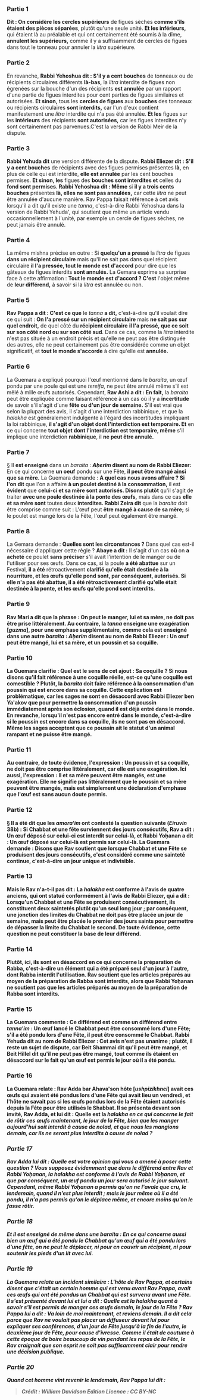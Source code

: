 
### Partie 1
<b>Dit : On considère les cercles supérieurs</b> de figues sèches <b>comme s'ils étaient des pièces séparées</b>, plutôt qu'une seule unité. <b>Et les inférieurs,</b> qui étaient là au préalable et qui ont certainement été soumis à la dîme, <b>annulent les supérieurs,</b> comme il y a suffisamment de cercles de figues dans tout le tonneau pour annuler la <i>litra</i> supérieure.

### Partie 2
En revanche, <b>Rabbi Yehoshua dit : S'il y a cent bouches</b> de tonneaux ou de récipients circulaires différents <b>là-bas,</b> la <i>litra</i> interdite de figues non égrenées sur la bouche d'un des récipients <b>est annulée</b> par un rapport d'une partie de figues interdites pour cent parties de figues similaires et autorisées. <b>Et sinon,</b> tous les <b>cercles de figues</b> aux <b>bouches</b> des tonneaux ou récipients circulaires <b>sont interdits,</b> car l'un d'eux contient manifestement une <i>litra</i> interdite qui n'a pas été annulée. <b>Et les</b> figues sur les <b>intérieurs</b> des récipients <b>sont autorisées,</b> car les figues interdites n'y sont certainement pas parvenues.C'est la version de Rabbi Meir de la dispute.

### Partie 3
<b>Rabbi Yehuda dit</b> une version différente de la dispute. <b>Rabbi Eliezer dit : S'il y a cent bouches</b> de récipients avec des figues permises présentes <b>là,</b> en plus de celle qui est interdite, <b>elle est annulée</b> par les cent bouches permises. <b>Et sinon, les</b> figues des <b>bouches sont interdites et</b> celles du <b>fond sont permises. Rabbi Yehoshua dit : Même</b> si <b>il y a trois cents bouches</b> présentes <b>là, elles ne sont pas annulées,</b> car cette <i>litra</i> ne peut être annulée d'aucune manière. Rav Pappa faisait référence à cet avis lorsqu'il a dit qu'il existe une <i>tanna</i>, c'est-à-dire Rabbi Yehoshua dans la version de Rabbi Yehuda', qui soutient que même un article vendu occasionnellement à l'unité, par exemple un cercle de figues sèches, ne peut jamais être annulé.

### Partie 4
La même mishna précise en outre : Si <b>quelqu'un a pressé</b> la <i>litra</i> de figues <b>dans un récipient circulaire</b> mais qu'il ne sait pas dans quel récipient circulaire</b> <b>il l'a pressée, tout le monde est d'accord</b> pour dire que les gâteaux de figues interdits <b>sont annulés.</b> La Gemara exprime sa surprise face à cette affirmation : <b>Tout le monde est d'accord ? C'est</b> l'objet même de <b>leur différend,</b> à savoir si la <i>litra</i> est annulée ou non.

### Partie 5
<b>Rav Pappa a dit : C'est ce que</b> le <i>tanna</i> <b>a dit,</b> c'est-à-dire qu'il voulait dire ce qui suit : <b>On l'a pressé sur un récipient circulaire</b> mais <b>ne sait pas sur quel endroit,</b> de quel côté du <b>récipient circulaire</b> <b>il l'a pressé, que ce soit sur son côté nord ou sur son côté sud</b>. Dans ce cas, comme la <i>litra</i> interdite n'est pas située à un endroit précis et qu'elle ne peut pas être distinguée des autres, elle ne peut certainement pas être considérée comme un objet significatif, et <b>tout le monde s'accorde</b> à dire qu'elle est <b>annulée.</b>

### Partie 6
La Guemara a expliqué pourquoi l'œuf mentionné dans le <i>baraita</i>, un œuf pondu par une poule qui est une <i>tereifa</i>, ne peut être annulé même s'il est mêlé à mille œufs autorisés. Cependant, <b>Rav Ashi a dit : En fait,</b> la <i>baraita</i> peut être expliquée comme faisant référence à un cas où il y a <b>incertitude</b> de savoir s'il s'agit d'une <b>fête ou d'un jour de semaine.</b> S'il est vrai que selon la plupart des avis, il s'agit d'une interdiction rabbinique, et que la <i>halakha</i> est généralement indulgente à l'égard des incertitudes impliquant la loi rabbinique, <b>il s'agit d'un objet dont l'interdiction est temporaire. Et</b> en ce qui concerne <b>tout objet dont l'interdiction est temporaire, même</b> s'il implique une interdiction <b>rabbinique</b>, il <b>ne peut être annulé.</b>

### Partie 7
§ Il <b>est enseigné</b> dans un <i>baraita</i> : <b><i>Aḥerim</i> disent au nom de Rabbi Eliezer:</b> En ce qui concerne <b>un oeuf</b> pondu sur une Fête, <b>il peut être mangé ainsi que sa mère.</b> La Guemara demande : <b>A quel cas</b> <b>nous avons affaire ? Si l'on dit</b> que l'on a affaire <b>à un poulet destiné à la consommation,</b> il est <b>évident</b> que <b>celui-ci et sa mère sont autorisés. Disons plutôt</b> qu'il s'agit de traiter <b>avec une poule destinée à la ponte des œufs,</b> mais dans ce cas <b>elle et sa mère sont</b> toutes deux <b>interdites. Rabbi Zeira dit</b> que la <i>baraita</i> doit être comprise comme suit : L'œuf peut <b>être mangé à cause de sa mère;</b> si le poulet est mangé lors de la Fête, l'œuf peut également être mangé.

### Partie 8
La Gemara demande : <b>Quelles sont les circonstances ?</b> Dans quel cas est-il nécessaire d'appliquer cette règle ? <b>Abaye a dit :</b> Il s'agit d'un cas <b>où</b> on <b>a acheté</b> ce poulet <b>sans préciser</b> s'il avait l'intention de le manger ou de l'utiliser pour ses œufs. Dans ce cas, si la poule <b>a été abattue</b> sur un Festival, <b>il a été</b> rétroactivement <b>clarifié qu'elle était <b>destinée à la nourriture,</b> et les œufs qu'elle pond sont, par conséquent, autorisés. Si elle n'a <b>pas été abattue, il a été</b> rétroactivement <b>clarifié qu'elle</b> était <b>destinée à la ponte,</b> et les œufs qu'elle pond sont interdits.

### Partie 9
<b>Rav Mari a dit</b> que la phrase : On peut le manger, lui et sa mère, ne doit pas être prise littéralement. Au contraire, la <i>tanna</i> <b>enseigne une exagération [<i>guzma</i>],</b> pour une emphase supplémentaire, <b>comme cela est enseigné</b> dans une autre <i>baraita</i> : <b><i>Aḥerim</i> disent au nom de Rabbi Eliezer : Un œuf</b> peut <b>être mangé, lui et sa mère, et un poussin et sa coquille.</b>

### Partie 10
La Guemara clarifie : <b>Quel est</b> le sens de cet ajout : <b>Sa coquille ? Si nous disons</b> qu'il fait référence à <b>une coquille réelle,</b> est-ce qu'une <b>coquille est comestible ? Plutôt,</b> la <i>baraita</i> doit faire référence à la consommation d'un <b>poussin</b> qui est encore <b>dans sa coquille.</b> Cette explication est problématique, car <b>les sages ne sont en désaccord avec Rabbi Eliezer ben Ya'akov que</b> pour permettre la consommation d'un poussin immédiatement après son éclosion, <b>quand il est</b> déjà <b>entré dans le monde. En revanche, lorsqu'il n'est pas</b> encore <b>entré dans le monde,</b> c'est-à-dire si le poussin est encore dans sa coquille, <b>ils ne sont pas en désaccord.</b> Même les sages acceptent que ce poussin ait le statut d'un animal rampant et ne puisse être mangé.

### Partie 11
<b>Au contraire,</b> de toute évidence, l'expression : <b>Un poussin et sa coquille,</b> ne doit pas être comprise littéralement, car elle est <b>une exagération. Ici aussi,</b> l'expression : <b>Il et sa mère peuvent être mangés,</b> est <b>une exagération.</b> Elle ne signifie pas littéralement que le poussin et sa mère peuvent être mangés, mais est simplement une déclaration d'emphase que l'œuf est sans aucun doute permis.

### Partie 12
§ <b>Il a été dit</b> que les <i>amora'im</i> ont contesté la question suivante (<i>Eiruvin</i> 38b) : Si <b>Chabbat et une fête</b> surviennent des jours consécutifs, <b>Rav a dit :</b> Un œuf <b>déposé sur celui-ci est interdit sur celui-là, et Rabbi Yoḥanan a dit :</b> Un œuf <b>déposé sur celui-là est permis sur celui-là.</b> La Guemara demande : <b>Disons</b> que <b>Rav soutient</b> que lorsque Chabbat et une Fête se produisent des jours consécutifs, <b>c'est</b> considéré comme <b>une</b> <b>sainteté continue,</b> c'est-à-dire un jour unique et indivisible.

### Partie 13
<b>Mais le Rav n'a-t-il pas dit : La <i>halakha</i> est conforme</b> à l'avis de <b>quatre anciens,</b> qui ont statué <b>conformément</b> à l'avis de <b>Rabbi Eliezer, qui a dit : </b> Lorsqu'un Chabbat et une Fête se produisent consécutivement, <b>ils constituent deux saintetés</b> plutôt qu'un seul long jour ; par conséquent, une jonction des limites du Chabbat ne doit pas être placée un jour de semaine, mais peut être placée le premier des jours saints pour permettre de dépasser la limite du Chabbat le second. De toute évidence, cette question ne peut constituer la base de leur différend.

### Partie 14
<b>Plutôt, ici, ils sont en désaccord en ce qui concerne la préparation de Rabba,</b> c'est-à-dire un élément qui a été préparé seul d'un jour à l'autre, dont Rabba interdit l'utilisation. <b>Rav soutient</b> que les articles préparés au moyen de la <b>préparation de Rabba</b> sont interdits, alors que <b>Rabbi Yoḥanan ne soutient pas</b> que les articles préparés au moyen de la <b>préparation de Rabba</b> sont interdits.

### Partie 15
La Guemara commente : Ce différend est <b>comme</b> un différend entre <b><i>tanna'im</i> :</b> Un œuf <b>lancé le Chabbat peut être consommé lors d'une Fête;</b> s'il a été pondu <b>lors d'une Fête, il peut être consommé le Chabbat. Rabbi Yehuda dit au nom de Rabbi Eliezer :</b> Cet avis n'est pas unanime ; plutôt, <b>il reste un sujet de <b>dispute, car Beit Shammai dit qu'il peut être mangé, et Beit Hillel dit qu'il ne peut pas être mangé,</b> tout comme ils étaient en désaccord sur le fait qu'un œuf est permis le jour où il a été pondu.

### Partie 16
La Guemara relate : <b>Rav Adda bar Ahava'son hôte [<i>ushpizikhnei</i>] avait ces œufs</b> qui avaient été pondus lors d'une Fête qui avait lieu un vendredi, et l'hôte ne savait pas si les œufs pondus lors de la Fête étaient autorisés <b>depuis</b> la <b>Fête pour</b> être utilisés le <b>Shabbat. Il se présenta devant</b> son invité, Rav Adda, et lui <b>dit : Quelle</b> est la <i>halakha</b> en ce qui concerne <b>le fait de rôtir</b> ces œufs <b>maintenant,</b> le jour de la Fête, bien que les manger aujourd'hui soit interdit à cause de <i>nolad</i>, <b>et que nous les mangions demain,</b> car ils ne seront plus interdits à cause de <i>nolad</i> ?

### Partie 17
Rav Adda lui <b>dit : Quelle est votre opinion</b> qui vous a amené à poser cette question ? Vous supposez évidemment que dans le différend entre <b>Rav et Rabbi Yoḥanan, la <i>halakha</i> est conforme</b> à l'avis de <b>Rabbi Yoḥanan,</b> et que par conséquent, un œuf pondu un jour sera autorisé le jour suivant. Cependant, <b>même Rabbi Yoḥanan a permis</b> qu'on <b>ne l'avale que</b> cru, <b>le lendemain,</b> quand il n'est plus interdit ; <b>mais le jour même</b> où il a été pondu, il n'a <b>pas</b> permis qu'on le déplace même, et encore moins qu'on le fasse rôtir.

### Partie 18
<b>Et il est enseigné</b> de même dans une <i>baraita</i> : En ce qui concerne <b>aussi bien un œuf qui a été pondu le Chabbat qu'un œuf qui a été pondu lors d'une fête, on ne peut le déplacer, ni pour en couvrir un récipient, ni pour soutenir les pieds d'un lit avec lui.</b>

### Partie 19
La Guemara relate un incident similaire : <b>L'hôte de Rav Pappa, et certains disent</b> que c'était <b>un certain homme qui est venu avant Rav Pappa, avait ces œufs</b> qui ont été pondus un <b>Chabbat qui</b> est survenu avant <b>une Fête. Il s'est présenté devant lui</b> et lui a <b>dit : Quelle est</b> la <i>halakha</i> quant à savoir s'il est permis <b>de manger</b> ces œufs <b>demain,</b> le jour de la Fête ? Rav Pappa <b>lui a dit : Va</b> loin de moi <b>maintenant, et reviens</b> <b>demain.</b> Il a dit cela parce que <b>Rav</b> ne voulait <b>pas placer un diffuseur devant lui</b> pour expliquer ses conférences, <b>d'un jour de Fête</b> <b>jusqu'à la fin de l'<b>autre,</b> le deuxième jour de Fête, <b>pour cause d'ivresse. </b> Comme il était de coutume à cette époque de boire beaucoup de vin pendant les repas de la Fête, le Rav craignait que son esprit ne soit pas suffisamment clair pour rendre une décision publique.

### Partie 20
<b>Quand</b> cet homme <b>vint</b> revenir <b>le lendemain,</b> Rav Pappa <b>lui dit :</b>

>Crédit : William Davidson Edition
>Licence : CC BY-NC